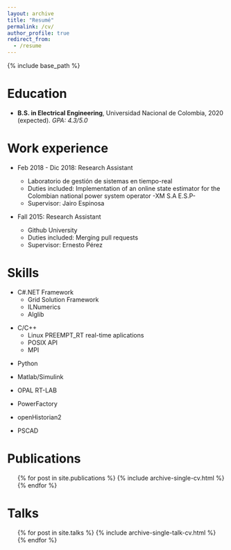 ```yaml
---
layout: archive
title: "Resumé"
permalink: /cv/
author_profile: true
redirect_from:
  - /resume
---
```


{% include base_path %}
<html>
<style>
#myProgress {
  width: 40%;
  background-color: #ddd;
}

#netframework {
  width: 80%;
  height: 5px;
  background-color: #4CAF50;
  text-align: center;
  line-height: 30px;
  color: white;
}

#cpp {
  width: 55%;
  height: 5px;
  background-color: #4CAF50;
  text-align: center;
  line-height: 30px;
  color: white;
}

#python {
  width: 70%;
  height: 5px;
  background-color: #4CAF50;
  text-align: center;
  line-height: 30px;
  color: white;
}

#matlab {
  width: 60%;
  height: 5px;
  background-color: #4CAF50;
  text-align: center;
  line-height: 30px;
  color: white;
}

#openHistorian2 {
  width: 75%;
  height: 5px;
  background-color: #4CAF50;
  text-align: center;
  line-height: 30px;
  color: white;
}

#powerfactory {
  width: 35%;
  height: 5px;
  background-color: #4CAF50;
  text-align: center;
  line-height: 30px;
  color: white;
}

#pscad {
  width: 40%;
  height: 5px;
  background-color: #4CAF50;
  text-align: center;
  line-height: 30px;
  color: white;
}

#opal {
  width: 40%;
  height: 5px;
  background-color: #4CAF50;
  text-align: center;
  line-height: 30px;
  color: white;
}
</style>
</html>

Education
======
* **B.S. in Electrical Engineering**, Universidad Nacional de Colombia, 2020 (expected). *GPA: 4.3/5.0*

Work experience
======
* Feb 2018 - Dic 2018: Research Assistant
  * Laboratorio de gestión de sistemas en tiempo-real
  * Duties included: Implementation of an online state estimator for the Colombian national power system operator -XM S.A E.S.P-
  * Supervisor: Jairo Espinosa

* Fall 2015: Research Assistant
  * Github University
  * Duties included: Merging pull requests
  * Supervisor: Ernesto Pérez
  
Skills
======

* C#\.NET Framework
  * Grid Solution Framework
  * ILNumerics
  * Alglib 
<html>
<body> 
<div id="myProgress">
  <div id="netframework"></div>
</div>
</body>
</html>

* C/C++
  * Linux PREEMPT_RT real-time aplications
  * POSIX API
  * MPI
<html>
<body> 
<div id="myProgress">
  <div id="cpp"></div>
</div>
</body>
</html> 
 
* Python
<html>
<body> 
<div id="myProgress">
  <div id="python"></div>
</div>
</body>
</html>

* Matlab/Simulink
<html>
<body> 
<div id="myProgress">
  <div id="matlab"></div>
</div>
</body>
</html>

* OPAL RT-LAB
<html>
<body> 
<div id="myProgress">
  <div id="opal"></div>
</div>
</body>
</html>

* PowerFactory
<html>
<body> 
<div id="myProgress">
  <div id="powerfactory"></div>
</div>
</body>
</html>

* openHistorian2
<html>
<body> 
<div id="openHistorian2">
  <div id="python"></div>
</div>
</body>
</html>

* PSCAD
<html>
<body> 
<div id="pscad">
  <div id="python"></div>
</div>
</body>
</html>



Publications
======
  <ul>{% for post in site.publications %}
    {% include archive-single-cv.html %}
  {% endfor %}</ul>
  
Talks
======
  <ul>{% for post in site.talks %}
    {% include archive-single-talk-cv.html %}
  {% endfor %}</ul>
